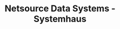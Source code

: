 ---
title: "Netsource Data Systems - Systemhaus"
url: /berlin/netsource-data-systems-systemhaus/
shop: Computer
---